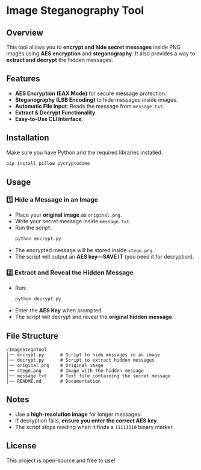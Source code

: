 # Image Steganography Tool

## Overview
This tool allows you to **encrypt and hide secret messages** inside PNG images using **AES encryption** and **steganography**. It also provides a way to **extract and decrypt** the hidden messages.

## Features
- **AES Encryption (EAX Mode)** for secure message protection.
- **Steganography (LSB Encoding)** to hide messages inside images.
- **Automatic File Input**: Reads the message from `message.txt`.
- **Extract & Decrypt Functionality**.
- **Easy-to-Use CLI Interface**.

## Installation
Make sure you have Python and the required libraries installed:
```bash
pip install pillow pycryptodome
```

## Usage
### 1️⃣ Hide a Message in an Image
- Place your **original image** as `original.png`.
- Write your secret message inside `message.txt`.
- Run the script:
  ```bash
  python encrypt.py
  ```
- The encrypted message will be stored inside `stego.png`.
- The script will output an **AES key**—**SAVE IT** (you need it for decryption).

### 2️⃣ Extract and Reveal the Hidden Message
- Run:
  ```bash
  python decrypt.py
  ```
- Enter the **AES Key** when prompted.
- The script will decrypt and reveal the **original hidden message**.

## File Structure
```
/ImageStegoTool
│── encrypt.py      # Script to hide messages in an image
│── decrypt.py      # Script to extract hidden messages
│── original.png    # Original image
│── stego.png       # Image with the hidden message
│── message.txt     # Text file containing the secret message
│── README.md       # Documentation
```

## Notes
- Use a **high-resolution image** for longer messages.
- If decryption fails, **ensure you enter the correct AES key**.
- The script stops reading when it finds a `11111110` binary marker.

## License
This project is open-source and free to use!

